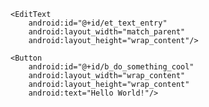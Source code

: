 
<?xml version="1.0" encoding="utf-8"?>

<LinearLayout
    xmlns:android="http://schemas.android.com/apk/res/android"
    xmlns:tools="http://schemas.android.com/tools"
    android:layout_width="match_parent"
    android:layout_height="match_parent"
    android:orientation="vertical"
    android:paddingBottom="@dimen/activity_vertical_margin"
    android:paddingLeft="@dimen/activity_horizontal_margin"
    android:paddingRight="@dimen/activity_horizontal_margin"
    android:paddingTop="@dimen/activity_vertical_margin"
    tools:context=".MainActivity">

    <EditText
        android:id="@+id/et_text_entry"
        android:layout_width="match_parent"
        android:layout_height="wrap_content"/>

    <Button
        android:id="@+id/b_do_something_cool"
        android:layout_width="wrap_content"
        android:layout_height="wrap_content"
        android:text="Hello World!"/>

</LinearLayout>
